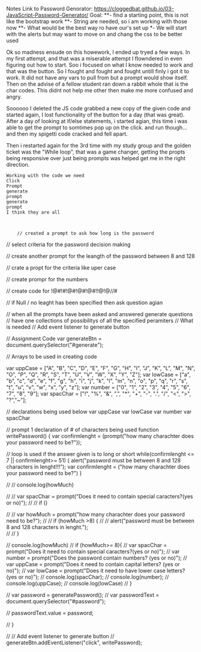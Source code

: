 Notes
Link to Password Genorator: https://cloggedbat.github.io/03-JavaScript-Password-Generator/
        Goal:
            **- find a starting point, this is not like the bootstrap work
            **- String are needed, so i am working with those now
            **- What would be the best way ro have our's set up
                *- We will start with the alerts but may want to move on and chang the css to be better used

Ok so madness ensude on this howework, I ended up tryed a few ways. In my first attempt, and that  was a miserable attempt I flowndered in even figuring out how to start. Soo i focused on what I know needed to work and that was the button. So I fought and fought and fought untill finly i got it to work. It did not have any vars to pull from but a prompt would show itself. Then on the advise of a fellow student ran down a rabbit whole that is the char codes. This didnt not help me other then make me more confused and angry.

Soooooo I deleted the JS code grabbed a new copy of the given code and started again, I lost functionality of the button for a day (that was great). After a day of looking at if/else statements, i started agian, this time i was able to get the prompt to somtimes pop up on the click. and run though... and then my spigetti code cracked and fell apart. 

Then i restarted again for the 3rd time with my study group and the golden ticket was the "While loop", that was a game changer, getting the propts being responsive over just being prompts was helped get me in the right direction. 

    Working with the code we need
    Click 
    Prompt
    generate
    prompt
    generate
    prompt
    I think they are all 



        // created a prompt to ask how long is the password

// select criteria for the password decision making 


// create another prompt for the leangth of the password between 8 and 128

// crate a propt for the criteria  like uper case

// create prompr for the numbers

// create code for !@#!#!@#!@#!@#!$!@$!@//#

// if Null / no leaght has been specified then ask question agian

// when all the prompts have been asked and answered generate questions
      // have one collections of possibilitys of all the specified peramiters 
      // What is needed 
// Add event listener to generate button









// Assignment Code
var generateBtn = document.querySelector("#generate");

// Arrays to be used in creating code

var uppCase = ["A", "B", "C", "D", "E", "F", "G", "H", "I", "J", "K", "L", "M", "N", "O", "P", "Q", "R", "S", "T", "U", "V", "W", "X", "Y", "Z"];
var lowCase = ["a", "b", "c", "d", "e", "f", "g", "h", "i", "j", "k", "l", "m", "n", "o", "p", "q", "r", "s", "t", "u", "v", "w", "x", "y", "z"];
var number = ["0", "1", "2", "3", "4", "5", "6", "7", "8", "9"];
var spacChar = ["!", "%", "&", ",", "*", "+", "-", ".", "/", "<", ">", "?","~"];

// declarations being used below
var uppCase
var lowCase
var number
var spacChar

// prompt 1 declaration of # of characters being used
function writePassword() {
  var confirmlenght = (prompt("how many charachter does your password need to be?"));


// loop is used if the answer given is to long or short 
while(confirmlenght <= 7 || confirmlenght>= 51) {
  alert("password must be between 8 and 128 characters in lenght!!!");
var confirmlenght = ("how many charachter does your password need to be?")
}
  



// // console.log(howMuch)

//   // var spacChar = prompt("Does it need to contain special caracters?(yes or no)");
//   //   if ()



//   //   var howMuch = prompt("how many charachter does your password need to be?");
//   //   if (howMuch >8) {
//   //   alert("password must be between 8 and 128 characters in lenght.");  
//   //   }




 
// console.log(howMuch)
// if (howMuch>= 8){
//   var spacChar = prompt("Does it need to contain special caracters?(yes or no)");
//   var number = prompt("Does the password contain numbers? (yes or no)");
//   var uppCase = prompt("Does it need to contain capital letters? (yes or no)");
//   var lowCase = prompt("Does it need to have lower case letters? (yes or no)");
//   console.log(spacChar);
//   console.log(number);
//   console.log(uppCase);
//   console.log(lowCase)
// } 
  

//   var password = generatePassword();
//   var passwordText = document.querySelector("#password");

//   passwordText.value = password;

// }

// // Add event listener to generate button
// generateBtn.addEventListener("click", writePassword);